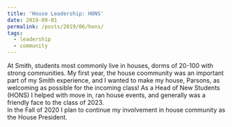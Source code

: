 ```yaml
---
title: 'House Leadership: HONS'
date: 2019-09-01
permalink: /posts/2019/06/hons/
tags:
  - leadership
  - community
---
```

 At Smith, students most commonly live in houses, dorms of 20-100 with strong communities. My first year, the house coommunity was an important part of my Smith experience, and I wanted to make my house, Parsons, as welcoming as possible for the incoming class! As a Head of New Students (HONS) I helped with move in, ran house events, and generally was a friendly face to the class of 2023. <br> In the Fall of 2020 I plan to continue my involvement in house community as the House President.